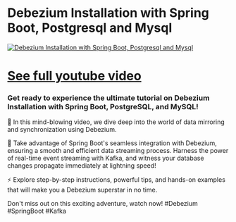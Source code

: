 # Debezium Installation with Spring Boot, Postgresql and Mysql
[![Debezium Installation with Spring Boot, Postgresql and Mysql](https://img.youtube.com/vi/gurxMenlj9E/maxresdefault.jpg)](https://youtu.be/gurxMenlj9E)
# [See full youtube video](https://youtu.be/gurxMenlj9E)

### Get ready to experience the ultimate tutorial on Debezium Installation with Spring Boot, PostgreSQL, and MySQL! 

🚀 In this mind-blowing video, we dive deep into the world of data mirroring and synchronization using Debezium. 

 🔗 Take advantage of Spring Boot's seamless integration with Debezium, ensuring a smooth and efficient data streaming process. Harness the power of real-time event streaming with Kafka, and witness your database changes propagate immediately at lightning speed! 

⚡️ Explore step-by-step instructions, powerful tips, and hands-on examples that will make you a Debezium superstar in no time. 

Don't miss out on this exciting adventure, watch now! #Debezium #SpringBoot #Kafka

